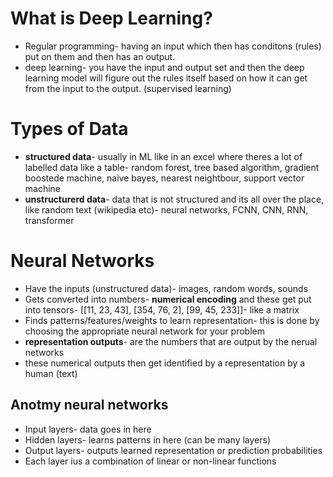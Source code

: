 # What is Deep Learning?
- Regular programming- having an input which then has conditons (rules) put on them and then has an output. 
- deep learning- you have the input and output set and then the deep learning model will figure out the rules itself based on how it can get from the input to the output. (supervised learning)

# Types of Data
- **structured data**- usually in ML like in an excel where theres a lot of labelled data like a table- random forest, tree based algorithm, gradient boostede machine, naive bayes, nearest neightbour, support vector machine
- **unstructurerd data**- data that is not structured and its all over the place, like random text (wikipedia etc)- neural networks, FCNN, CNN, RNN, transformer

# Neural Networks
- Have the inputs (unstructured data)- images, random words, sounds
- Gets converted into numbers- **numerical encoding** and these get put into tensors- [[11, 23, 43], [354, 76, 2], [99, 45, 233]]- like a matrix
- Finds patterns/features/weights to learn representation- this is done by choosing the appropriate neural network for your problem
- **representation outputs**- are the numbers that are output by the nerual networks
- these numerical outputs then get identified by a representation by a human (text)

## Anotmy neural networks
- Input layers- data goes in here
- Hidden layers- learns patterns in here (can be many layers)
- Output layers- outputs learned representation or prediction probabilities
- Each layer ius a combination of linear or non-linear functions